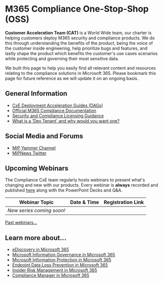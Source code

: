 # M365 Compliance One-Stop-Shop (OSS)

**Customer Acceleration Team (CAT)** is a World Wide team, our charter is helping customers deploy M365 security and compliance products. We do this through understanding the benefits of the product, being the voice of the customer inside engineering, help prioritize bugs and features,  and lastly shape the product which benefits the customer's use cases scenarios while protecting and governing their most sensitive data.

We built this page to help you easily find all relevant content and resources relating to the compliance solutions in Microsoft 365. Please bookmark this page for future reference as we will update it on an ongoing basis.

## General Information

* [CxE Deployment Acceleration Guides (DAGs)](dag)
* [Official M365 Compliance Documentation](https://docs.microsoft.com/en-us/microsoft-365/compliance/?view=o365-worldwide)
* [Security and Compliance Licensing Guidance](https://docs.microsoft.com/en-us/office365/servicedescriptions/microsoft-365-service-descriptions/microsoft-365-tenantlevel-services-licensing-guidance/microsoft-365-security-compliance-licensing-guidance)
* [What is a 'Dev Tenant' and why would you want one?](https://techcommunity.microsoft.com/t5/microsoft-365-pnp-blog/what-is-a-dev-tenant-and-why-would-you-want-one/ba-p/2036610)

## Social Media and Forums

* [MIP Yammer Channel](https://aka.ms/MIPC/AskMIPTeam)
* [MIPNews Twitter](https://twitter.com/MIPNews)

## Upcoming Webinars

The Compliance CxE team regularly hosts webinars to present what's changing and new with our products.  Every webinar is **always** recorded and published [here](webinars) along with the PowerPoint Decks and Q&A.

| Webinar Topic | Date & Time | Registration Link | 
| --- | --- | --- |
|*New series coming soon!*|  |  |

[Past webinars...](webinars)

## Learn more about...

* [eDiscovery in Microsoft 365](resources\aed)
* [Microsoft Information Governance in Microsoft 365](resources\mig)
* [Microsoft Information Protection in Microsoft 365](resources\mip)
* [Endpoint Data Loss Prevention in Microsoft 365](resources\dlp)
* [Insider Risk Management in Microsoft 365](resources\ir)
* [Compliance Manager in Microsoft 365](resources\cm)